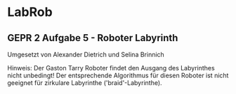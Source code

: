 # LabRob
## GEPR 2 Aufgabe 5 - Roboter Labyrinth
Umgesetzt von Alexander Dietrich und Selina Brinnich

Hinweis: Der Gaston Tarry Roboter findet den Ausgang des Labyrinthes nicht unbedingt!
 Der entsprechende Algorithmus für diesen Roboter ist nicht geeignet für zirkulare Labyrinthe ('braid'-Labyrinthe).